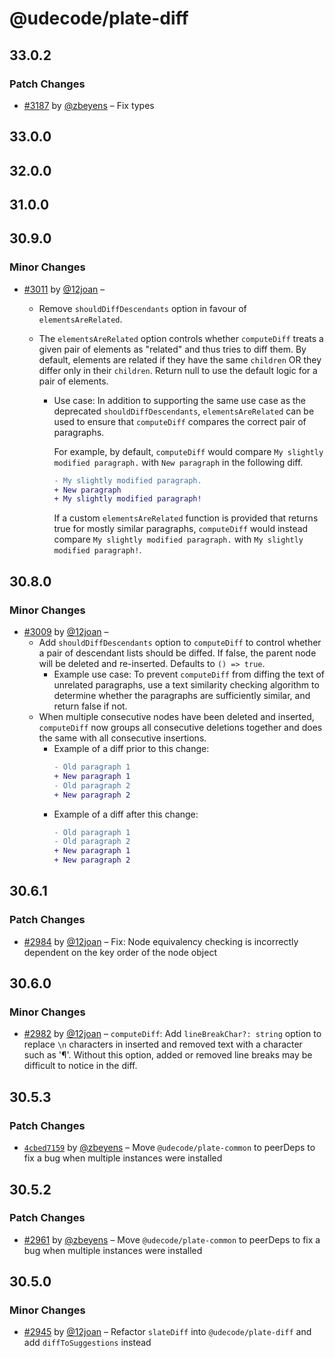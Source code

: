 # @udecode/plate-diff

## 33.0.2

### Patch Changes

- [#3187](https://github.com/udecode/plate/pull/3187) by [@zbeyens](https://github.com/zbeyens) – Fix types

## 33.0.0

## 32.0.0

## 31.0.0

## 30.9.0

### Minor Changes

- [#3011](https://github.com/udecode/plate/pull/3011) by [@12joan](https://github.com/12joan) –

  - Remove `shouldDiffDescendants` option in favour of `elementsAreRelated`.
  - The `elementsAreRelated` option controls whether `computeDiff` treats a given pair of elements as "related" and thus tries to diff them. By default, elements are related if they have the same `children` OR they differ only in their `children`. Return null to use the default logic for a pair of elements.

    - Use case: In addition to supporting the same use case as the deprecated `shouldDiffDescendants`, `elementsAreRelated` can be used to ensure that `computeDiff` compares the correct pair of paragraphs.

      For example, by default, `computeDiff` would compare `My slightly modified paragraph.` with `New paragraph` in the following diff.

      ```diff
      - My slightly modified paragraph.
      + New paragraph
      + My slightly modified paragraph!
      ```

      If a custom `elementsAreRelated` function is provided that returns true for mostly similar paragraphs, `computeDiff` would instead compare `My slightly modified paragraph.` with `My slightly modified paragraph!`.

## 30.8.0

### Minor Changes

- [#3009](https://github.com/udecode/plate/pull/3009) by [@12joan](https://github.com/12joan) –
  - Add `shouldDiffDescendants` option to `computeDiff` to control whether a pair of descendant lists should be diffed. If false, the parent node will be deleted and re-inserted. Defaults to `() => true`.
    - Example use case: To prevent `computeDiff` from diffing the text of unrelated paragraphs, use a text similarity checking algorithm to determine whether the paragraphs are sufficiently similar, and return false if not.
  - When multiple consecutive nodes have been deleted and inserted, `computeDiff` now groups all consecutive deletions together and does the same with all consecutive insertions.
    - Example of a diff prior to this change:
      ```diff
      - Old paragraph 1
      + New paragraph 1
      - Old paragraph 2
      + New paragraph 2
      ```
    - Example of a diff after this change:
      ```diff
      - Old paragraph 1
      - Old paragraph 2
      + New paragraph 1
      + New paragraph 2
      ```

## 30.6.1

### Patch Changes

- [#2984](https://github.com/udecode/plate/pull/2984) by [@12joan](https://github.com/12joan) – Fix: Node equivalency checking is incorrectly dependent on the key order of the node object

## 30.6.0

### Minor Changes

- [#2982](https://github.com/udecode/plate/pull/2982) by [@12joan](https://github.com/12joan) – `computeDiff`: Add `lineBreakChar?: string` option to replace `\n` characters in inserted and removed text with a character such as '¶'. Without this option, added or removed line breaks may be difficult to notice in the diff.

## 30.5.3

### Patch Changes

- [`4cbed7159`](https://github.com/udecode/plate/commit/4cbed7159d51f7427051686e45bcf2a8899aeede) by [@zbeyens](https://github.com/zbeyens) – Move `@udecode/plate-common` to peerDeps to fix a bug when multiple instances were installed

## 30.5.2

### Patch Changes

- [#2961](https://github.com/udecode/plate/pull/2961) by [@zbeyens](https://github.com/zbeyens) – Move `@udecode/plate-common` to peerDeps to fix a bug when multiple instances were installed

## 30.5.0

### Minor Changes

- [#2945](https://github.com/udecode/plate/pull/2945) by [@12joan](https://github.com/12joan) – Refactor `slateDiff` into `@udecode/plate-diff` and add `diffToSuggestions` instead
